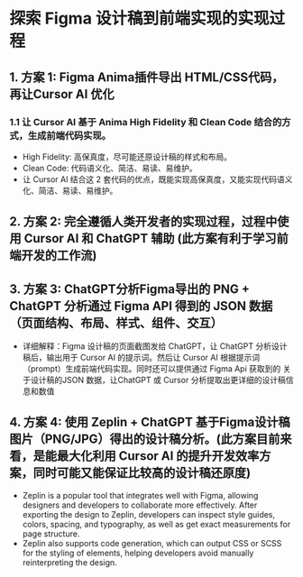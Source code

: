 # 探索 Figma 设计稿到前端实现的实现过程

## 1. 方案 1: Figma Anima插件导出 HTML/CSS代码，再让Cursor AI 优化

### 1.1 让 Cursor AI 基于 Anima High Fidelity 和 Clean Code 结合的方式，生成前端代码实现。

- High Fidelity: 高保真度，尽可能还原设计稿的样式和布局。
- Clean Code: 代码语义化、简洁、易读、易维护。
- 让 Cursor AI 结合这 2 套代码的优点，既能实现高保真度，又能实现代码语义化、简洁、易读、易维护。

## 2. 方案 2: 完全遵循人类开发者的实现过程，过程中使用 Cursor AI 和 ChatGPT 辅助 (此方案有利于学习前端开发的工作流)

## 3. 方案 3: ChatGPT分析Figma导出的 PNG +  ChatGPT 分析通过 Figma API 得到的 JSON 数据（页面结构、布局、样式、组件、交互）
 - 详细解释：Figma 设计稿的页面截图发给 ChatGPT，让 ChatGPT 分析设计稿后，输出用于 Cursor AI 的提示词。然后让 Cursor AI 根据提示词（prompt）生成前端代码实现。同时还可以提供通过 Figma Api 获取到的 关于设计稿的JSON 数据，让ChatGPT 或 Cursor 分析提取出更详细的设计稿信息和数值

## 4. 方案 4: 使用 Zeplin + ChatGPT 基于Figma设计稿图片（PNG/JPG）得出的设计稿分析。(此方案目前来看，是能最大化利用  Cursor AI 的提升开发效率方案，同时可能又能保证比较高的设计稿还原度)
- Zeplin is a popular tool that integrates well with Figma, allowing designers and developers to collaborate more effectively. After exporting the design to Zeplin, developers can inspect style guides, colors, spacing, and typography, as well as get exact measurements for page structure.
- Zeplin also supports code generation, which can output CSS or SCSS for the styling of elements, helping developers avoid manually reinterpreting the design.
